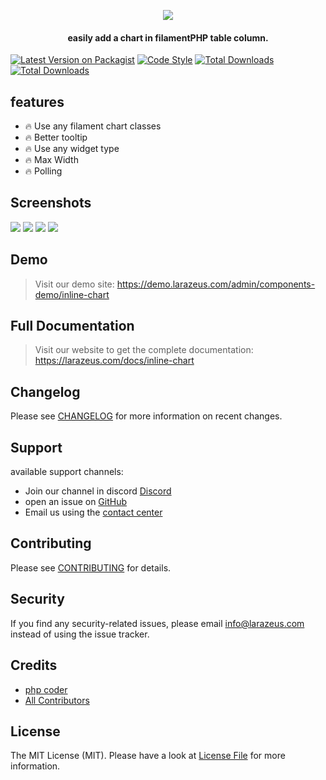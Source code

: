 <p align="center">
<a href="https://larazeus.com"><img src="https://larazeus.com/images/lara-zeus-inline-chart.png" /></a>
</p>

<h4 align="center">easily add a chart in filamentPHP table column.</h4>

<p align="center">

[![Latest Version on Packagist](https://img.shields.io/packagist/v/lara-zeus/inline-chart.svg?style=flat-square)](https://packagist.org/packages/lara-zeus/inline-chart)
[![Code Style](https://img.shields.io/github/actions/workflow/status/lara-zeus/inline-chart/fix-php-code-style-issues.yml?label=code-style&flat-square)](https://github.com/lara-zeus/inline-chart/actions?query=workflow%3Afix-php-code-style-issues+branch%3Amain)
[![Total Downloads](https://img.shields.io/packagist/dt/lara-zeus/inline-chart.svg?style=flat-square)](https://packagist.org/packages/lara-zeus/inline-chart)
[![Total Downloads](https://img.shields.io/github/stars/lara-zeus/inline-chart?style=flat-square)](https://github.com/lara-zeus/inline-chart)

</p>

## features
- 🔥 Use any filament chart classes
- 🔥 Better tooltip
- 🔥 Use any widget type
- 🔥 Max Width
- 🔥 Polling

## Screenshots

![](https://larazeus.com/images/screenshots/inline-chart/inline-chart-1.png)
![](https://larazeus.com/images/screenshots/inline-chart/inline-chart-2.png)
![](https://larazeus.com/images/screenshots/inline-chart/inline-chart-3.png)
![](https://larazeus.com/images/screenshots/inline-chart/inline-chart-4.png)

## Demo

> Visit our demo site: https://demo.larazeus.com/admin/components-demo/inline-chart

## Full Documentation

> Visit our website to get the complete documentation: https://larazeus.com/docs/inline-chart

## Changelog

Please see [CHANGELOG](CHANGELOG.md) for more information on recent changes.

## Support
available support channels:

* Join our channel in discord [Discord](https://discord.com/channels/883083792112300104/1197986417855430820)
* open an issue on [GitHub](https://github.com/lara-zeus/inline-chart/issues)
* Email us using the [contact center](https://larazeus.com/contact-us)

## Contributing

Please see [CONTRIBUTING](CONTRIBUTING.md) for details.

## Security

If you find any security-related issues, please email info@larazeus.com instead of using the issue tracker.

## Credits

-   [php coder](https://github.com/atmonshi)
-   [All Contributors](../../contributors)

## License

The MIT License (MIT). Please have a look at [License File](LICENSE.md) for more information.
